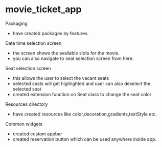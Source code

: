 # movie_ticket_app

Packaging
- have created packages by features.

Date time selection screen
- the screen shows the available slots for the movie.
- you can also navigate to seat selection screen from here.

Seat selection screen
- this allows the user to select the vacant seats
- selected seats will get highlighted and user can also deselect the selected seat
- created extension function on Seat class to change the seat color

Resources directory
- have created resources like color,decoration,gradients,textStyle etc.

Common widgets
- created custom appbar
- created reservation button which can be used anywhere inside app.